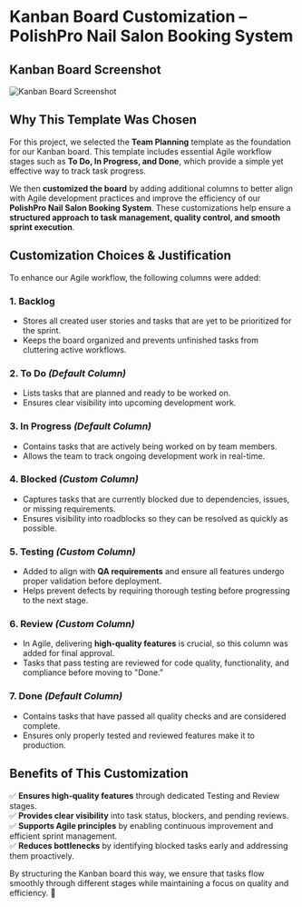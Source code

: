 # **Kanban Board Customization – PolishPro Nail Salon Booking System**  

## **Kanban Board Screenshot**  
![Kanban Board Screenshot]()  


## **Why This Template Was Chosen**  
For this project, we selected the **Team Planning** template as the foundation for our Kanban board. This template includes essential Agile workflow stages such as **To Do, In Progress, and Done**, which provide a simple yet effective way to track task progress.  

We then **customized the board** by adding additional columns to better align with Agile development practices and improve the efficiency of our **PolishPro Nail Salon Booking System**. These customizations help ensure a **structured approach to task management, quality control, and smooth sprint execution**.  

## **Customization Choices & Justification**  

To enhance our Agile workflow, the following columns were added:  

### **1. Backlog**  
- Stores all created user stories and tasks that are yet to be prioritized for the sprint.  
- Keeps the board organized and prevents unfinished tasks from cluttering active workflows.  

### **2. To Do** *(Default Column)*  
- Lists tasks that are planned and ready to be worked on.  
- Ensures clear visibility into upcoming development work.  

### **3. In Progress** *(Default Column)*  
- Contains tasks that are actively being worked on by team members.  
- Allows the team to track ongoing development work in real-time.  

### **4. Blocked** *(Custom Column)*  
- Captures tasks that are currently blocked due to dependencies, issues, or missing requirements.  
- Ensures visibility into roadblocks so they can be resolved as quickly as possible.  

### **5. Testing** *(Custom Column)*  
- Added to align with **QA requirements** and ensure all features undergo proper validation before deployment.  
- Helps prevent defects by requiring thorough testing before progressing to the next stage.  

### **6. Review** *(Custom Column)*  
- In Agile, delivering **high-quality features** is crucial, so this column was added for final approval.  
- Tasks that pass testing are reviewed for code quality, functionality, and compliance before moving to "Done."  

### **7. Done** *(Default Column)*  
- Contains tasks that have passed all quality checks and are considered complete.  
- Ensures only properly tested and reviewed features make it to production.  

## **Benefits of This Customization**  
✅ **Ensures high-quality features** through dedicated Testing and Review stages.  
✅ **Provides clear visibility** into task status, blockers, and pending reviews.  
✅ **Supports Agile principles** by enabling continuous improvement and efficient sprint management.  
✅ **Reduces bottlenecks** by identifying blocked tasks early and addressing them proactively.  

By structuring the Kanban board this way, we ensure that tasks flow smoothly through different stages while maintaining a focus on quality and efficiency. 🚀  

